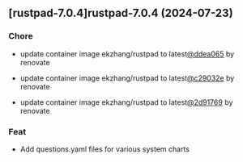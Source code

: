 

## [rustpad-7.0.4]rustpad-7.0.4 (2024-07-23)

### Chore



- update container image ekzhang/rustpad to latest[@ddea065](https://github.com/ddea065) by renovate

- update container image ekzhang/rustpad to latest[@c29032e](https://github.com/c29032e) by renovate

- update container image ekzhang/rustpad to latest[@2d91769](https://github.com/2d91769) by renovate

### Feat



- Add questions.yaml files for various system charts